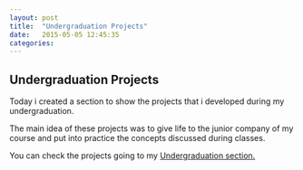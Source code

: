 ```yaml
---
layout: post
title:  "Undergraduation Projects"
date:   2015-05-05 12:45:35
categories: 
---
```


## Undergraduation Projects

Today i created a section to show the projects that i developed during my undergraduation.

The main idea of these projects was to give life to the junior company of my course and put into practice the concepts discussed during classes.

You can check the projects going to my [Undergraduation section.](/undergraduation.html) 